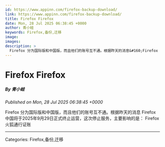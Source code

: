 ```yaml
---
id: https://www.appinn.com/firefox-backup-download/
link: https://www.appinn.com/firefox-backup-download/
title: Firefox Firefox
date: Mon, 28 Jul 2025 06:38:45 +0000
author: 青小蛙
keywords: Firefox,备份,迁移
image: 
images: 
description: >
  Firefox 分为国际版和中国版，而且他们的账号互不通。根据昨天的消息&#160;Firefox 中国将于2025年9月29日正式终止运营，这次停止服务，主要影响的是： Firefox 火狐通行证账 
---
```

# Firefox Firefox
##### By 青小蛙
_Published on Mon, 28 Jul 2025 06:38:45 +0000_

Firefox 分为国际版和中国版，而且他们的账号互不通。根据昨天的消息 Firefox 中国将于2025年9月29日正式终止运营，这次停止服务，主要影响的是： Firefox 火狐通行证账

---
Categories: Firefox,备份,迁移